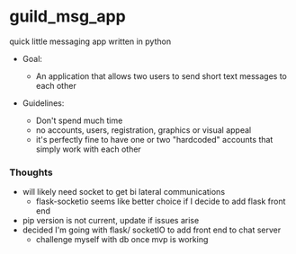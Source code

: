 # guild_msg_app
quick little messaging app written in python 


- Goal: 
    - An application that allows two users to send short text messages to each other

- Guidelines: 
    - Don't spend much time  
    - no accounts, users, registration, graphics or visual appeal 
    - it's perfectly fine to have one or two "hardcoded" accounts that simply work with each other


### Thoughts 

- will likely need socket to get bi lateral communications 
    - flask-socketio seems like better choice if I decide to add flask front end 
- pip version is not current, update if issues arise
- decided I'm going with flask/ socketIO to add front end to chat server 
    - challenge myself with db once mvp is working